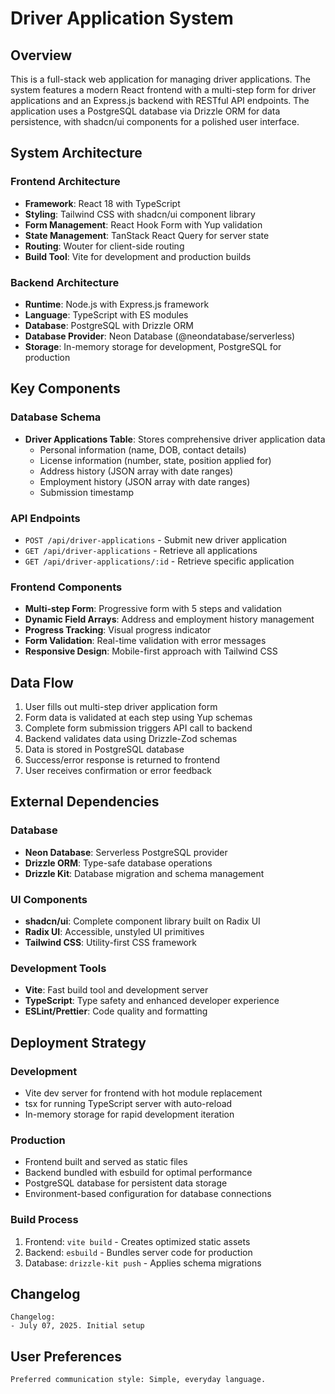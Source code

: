 # Driver Application System

## Overview

This is a full-stack web application for managing driver applications. The system features a modern React frontend with a multi-step form for driver applications and an Express.js backend with RESTful API endpoints. The application uses a PostgreSQL database via Drizzle ORM for data persistence, with shadcn/ui components for a polished user interface.

## System Architecture

### Frontend Architecture
- **Framework**: React 18 with TypeScript
- **Styling**: Tailwind CSS with shadcn/ui component library
- **Form Management**: React Hook Form with Yup validation
- **State Management**: TanStack React Query for server state
- **Routing**: Wouter for client-side routing
- **Build Tool**: Vite for development and production builds

### Backend Architecture
- **Runtime**: Node.js with Express.js framework
- **Language**: TypeScript with ES modules
- **Database**: PostgreSQL with Drizzle ORM
- **Database Provider**: Neon Database (@neondatabase/serverless)
- **Storage**: In-memory storage for development, PostgreSQL for production

## Key Components

### Database Schema
- **Driver Applications Table**: Stores comprehensive driver application data
  - Personal information (name, DOB, contact details)
  - License information (number, state, position applied for)
  - Address history (JSON array with date ranges)
  - Employment history (JSON array with date ranges)
  - Submission timestamp

### API Endpoints
- `POST /api/driver-applications` - Submit new driver application
- `GET /api/driver-applications` - Retrieve all applications
- `GET /api/driver-applications/:id` - Retrieve specific application

### Frontend Components
- **Multi-step Form**: Progressive form with 5 steps and validation
- **Dynamic Field Arrays**: Address and employment history management
- **Progress Tracking**: Visual progress indicator
- **Form Validation**: Real-time validation with error messages
- **Responsive Design**: Mobile-first approach with Tailwind CSS

## Data Flow

1. User fills out multi-step driver application form
2. Form data is validated at each step using Yup schemas
3. Complete form submission triggers API call to backend
4. Backend validates data using Drizzle-Zod schemas
5. Data is stored in PostgreSQL database
6. Success/error response is returned to frontend
7. User receives confirmation or error feedback

## External Dependencies

### Database
- **Neon Database**: Serverless PostgreSQL provider
- **Drizzle ORM**: Type-safe database operations
- **Drizzle Kit**: Database migration and schema management

### UI Components
- **shadcn/ui**: Complete component library built on Radix UI
- **Radix UI**: Accessible, unstyled UI primitives
- **Tailwind CSS**: Utility-first CSS framework

### Development Tools
- **Vite**: Fast build tool and development server
- **TypeScript**: Type safety and enhanced developer experience
- **ESLint/Prettier**: Code quality and formatting

## Deployment Strategy

### Development
- Vite dev server for frontend with hot module replacement
- tsx for running TypeScript server with auto-reload
- In-memory storage for rapid development iteration

### Production
- Frontend built and served as static files
- Backend bundled with esbuild for optimal performance
- PostgreSQL database for persistent data storage
- Environment-based configuration for database connections

### Build Process
1. Frontend: `vite build` - Creates optimized static assets
2. Backend: `esbuild` - Bundles server code for production
3. Database: `drizzle-kit push` - Applies schema migrations

## Changelog

```
Changelog:
- July 07, 2025. Initial setup
```

## User Preferences

```
Preferred communication style: Simple, everyday language.
```
